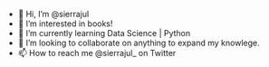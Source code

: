 - 👋 Hi, I’m @sierrajul
- 👀 I’m interested in books!
- 🌱 I’m currently learning Data Science | Python
- 💞️ I’m looking to collaborate on anything to expand my knowlege.
- 📫 How to reach me @sierrajul_ on Twitter

<!---
sierrajul/sierrajul is a ✨ special ✨ repository because its `README.md` (this file) appears on your GitHub profile.
You can click the Preview link to take a look at your changes.
--->
